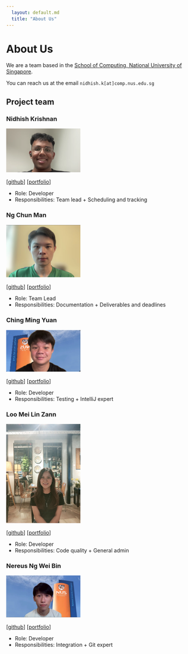 ```yaml
---
  layout: default.md
  title: "About Us"
---
```


# About Us

We are a team based in the [School of Computing, National University of Singapore](http://www.comp.nus.edu.sg).

You can reach us at the email `nidhish.k[at]comp.nus.edu.sg`

## Project team

### Nidhish Krishnan

<img src="images/nid21cs.png" width="200px">

[[github](http://github.com/nid21cs)]
[[portfolio](team/nid21cs.md)]

* Role: Developer
* Responsibilities: Team lead + Scheduling and tracking

### Ng Chun Man

<img src="images/ngchunman.png" width="200px">

[[github](http://github.com/ngchunman)]
[[portfolio](team/ngchunman.md)]

* Role: Team Lead
* Responsibilities: Documentation + Deliverables and deadlines

### Ching Ming Yuan

<img src="images/mingyuanc.png" width="200px">

[[github](http://github.com/mingyuanc)] 
[[portfolio](team/mingyuanc.md)]

* Role: Developer
* Responsibilities: Testing + IntelliJ expert

### Loo Mei Lin Zann

<img src="images/zannloo.png" width="200px">

[[github](http://github.com/zannloo)]
[[portfolio](team/zannloo.md)]

* Role: Developer
* Responsibilities: Code quality + General admin

### Nereus Ng Wei Bin

<img src="images/nereuswb922.png" width="200px">

[[github](http://github.com/nereuswb922)]
[[portfolio](team/nereuswb922.md)]

* Role: Developer
* Responsibilities: Integration + Git expert
